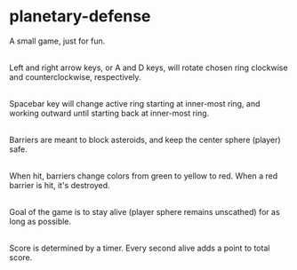# planetary-defense
A small game, just for fun.</br></br>

Left and right arrow keys, or A and D keys, will rotate chosen ring clockwise and counterclockwise, respectively.</br></br>

Spacebar key will change active ring starting at inner-most ring, and working outward until starting back at inner-most ring.</br></br>

Barriers are meant to block asteroids, and keep the center sphere (player) safe.</br></br>

When hit, barriers change colors from green to yellow to red. When a red barrier is hit, it's destroyed.</br></br>

Goal of the game is to stay alive (player sphere remains unscathed) for as long as possible.</br></br>

Score is determined by a timer. Every second alive adds a point to total score.